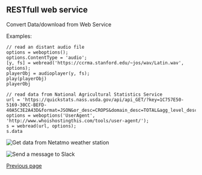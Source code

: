 ## RESTfull web service


Convert Data/download from Web Service

Examples:

```
// read an distant audio file
options = weboptions();
options.ContentType = 'audio';
[y, fs] = webread('https://ccrma.stanford.edu/~jos/wav/Latin.wav', options);
playerObj = audioplayer(y, fs);
play(playerObj)
playerObj
```

```
// read data from National Agricultural Statistics Service
url = 'https://quickstats.nass.usda.gov/api/api_GET/?key=1C757E50-5169-30CC-BEFD-40A5C3E2A43D&format=JSON&or_desc=CROPS&domain_desc=TOTAL&agg_level_desc=COUNTY&state_name=ALABAMA&county_name=AUTAUGA&year=2012';
options = weboptions('UserAgent', 'http://www.whoishostingthis.com/tools/user-agent/'); 
s = webread(url, options);
s.data
```

![Get data from Netatmo weather station](https://github.com/Nelson-numerical-software/nelson-website/raw/master/images/netatmo.png "Netatmo")

![Send a message to Slack](https://github.com/Nelson-numerical-software/nelson-website/raw/master/images/slack.png "Slack")


[Previous page](FEATURES.md)